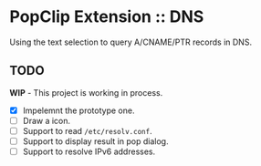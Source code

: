 PopClip Extension :: DNS
========================

Using the text selection to query A/CNAME/PTR records in DNS.

TODO
----

**WIP** - This project is working in process.

- [x] Impelemnt the prototype one.
- [ ] Draw a icon.
- [ ] Support to read `/etc/resolv.conf`.
- [ ] Support to display result in pop dialog.
- [ ] Support to resolve IPv6 addresses.
